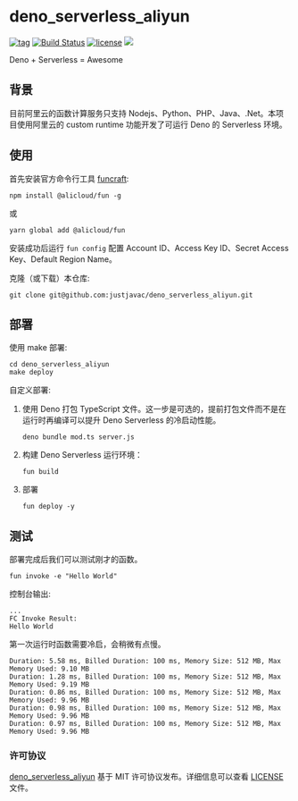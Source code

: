 # deno_serverless_aliyun

[![tag](https://img.shields.io/github/release/justjavac/deno_serverless_aliyun)](https://github.com/justjavac/deno_serverless_aliyun/releases)
[![Build Status](https://github.com/justjavac/deno_serverless_aliyun/workflows/ci/badge.svg?branch=master)](https://github.com/justjavac/deno_serverless_aliyun/actions)
[![license](https://img.shields.io/github/license/justjavac/deno_serverless_aliyun)](https://github.com/justjavac/deno_serverless_aliyun/blob/master/LICENSE)
[![](https://img.shields.io/badge/deno-v1.3-green.svg)](https://github.com/denoland/deno)

Deno + Serverless = Awesome

## 背景

目前阿里云的函数计算服务只支持 Nodejs、Python、PHP、Java、.Net。本项目使用阿里云的 custom runtime 功能开发了可运行 Deno 的 Serverless 环境。

## 使用

首先安装官方命令行工具 [funcraft](https://github.com/alibaba/funcraft):

```shell
npm install @alicloud/fun -g
```

或

```shell
yarn global add @alicloud/fun
```

安装成功后运行 `fun config` 配置 Account ID、Access Key ID、Secret Access Key、Default Region Name。

克隆（或下载）本仓库:

```shell
git clone git@github.com:justjavac/deno_serverless_aliyun.git
```

## 部署

使用 make 部署:

```shell
cd deno_serverless_aliyun
make deploy
```

自定义部署:

1. 使用 Deno 打包 TypeScript 文件。这一步是可选的，提前打包文件而不是在运行时再编译可以提升 Deno Serverless 的冷启动性能。

    ```shell
    deno bundle mod.ts server.js
    ```

2. 构建 Deno Serverless 运行环境：

    ```shell
    fun build
    ```

3. 部署

    ```shell
    fun deploy -y
    ```

## 测试

部署完成后我们可以测试刚才的函数。

```shell
fun invoke -e "Hello World"
```

控制台输出:

```plain
...
FC Invoke Result:
Hello World
```

第一次运行时函数需要冷启，会稍微有点慢。

```plain
Duration: 5.58 ms, Billed Duration: 100 ms, Memory Size: 512 MB, Max Memory Used: 9.10 MB
Duration: 1.28 ms, Billed Duration: 100 ms, Memory Size: 512 MB, Max Memory Used: 9.19 MB
Duration: 0.86 ms, Billed Duration: 100 ms, Memory Size: 512 MB, Max Memory Used: 9.96 MB
Duration: 0.98 ms, Billed Duration: 100 ms, Memory Size: 512 MB, Max Memory Used: 9.96 MB
Duration: 0.97 ms, Billed Duration: 100 ms, Memory Size: 512 MB, Max Memory Used: 9.96 MB
```

### 许可协议

[deno_serverless_aliyun](https://github.com/justjavac/deno_serverless_aliyun) 基于 MIT 许可协议发布。详细信息可以查看 [LICENSE](./LICENSE) 文件。
